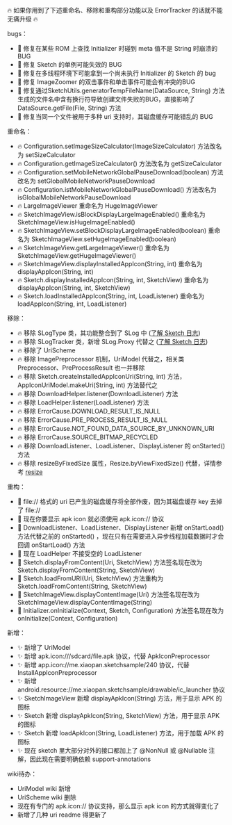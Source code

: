:fire: 如果你用到了下述重命名、移除和重构部分功能以及 ErrorTracker 的话就不能无痛升级 :fire: 

bugs：
* :bug: 修复在某些 ROM 上查找 Initializer 时碰到 meta 值不是 String 时崩溃的 BUG
* :bug: 修复 Sketch 的单例可能失效的 BUG
* :bug: 修复在多线程环境下可能拿到一个尚未执行 Initializer 的 Sketch 的 bug
* :bug: 修复 ImageZoomer 的双击事件和单击事件可能会有冲突的BUG
* :bug: 修复通过SketchUtils.generatorTempFileName(DataSource, String) 方法生成的文件名中含有换行符导致创建文件失败的BUG，直接影响了 DataSource.getFile(File, String) 方法
* :bug: 修复当同一个文件被用于多种 uri 支持时，其磁盘缓存可能错乱的 BUG

重命名：
* :fire: Configuration.setImageSizeCalculator(ImageSizeCalculator) 方法改名为 setSizeCalculator
* :fire: Configuration.getImageSizeCalculator() 方法改名为 getSizeCalculator
* :fire: Configuration.setMobileNetworkGlobalPauseDownload(boolean) 方法改名为 setGlobalMobileNetworkPauseDownload
* :fire: Configuration.istMobileNetworkGlobalPauseDownload() 方法改名为 isGlobalMobileNetworkPauseDownload
* :fire: LargeImageViewer 重命名为 HugeImageViewer 
* :fire: SketchImageView.isBlockDisplayLargeImageEnabled() 重命名为 SketchImageView.isHugeImageEnabled() 
* :fire: SketchImageView.setBlockDisplayLargeImageEnabled(boolean) 重命名为 SketchImageView.setHugeImageEnabled(boolean) 
* :fire: SketchImageView.getLargeImageViewer() 重命名为 SketchImageView.getHugeImageViewer() 
* :fire: SketchImageView.displayInstalledAppIcon(String, int) 重命名为 displayAppIcon(String, int)
* :fire: Sketch.displayInstalledAppIcon(String, int, SketchView) 重命名为 displayAppIcon(String, int, SketchView)
* :fire: Sketch.loadInstalledAppIcon(String, int, LoadListener) 重命名为 loadAppIcon(String, int, LoadListener)

移除：
* :fire: 移除 SLogType 类，其功能整合到了 SLog 中 ([了解 Sketch 日志])
* :fire: 移除 SLogTracker 类，新增 SLog.Proxy 代替之 ([了解 Sketch 日志])
* :fire: 移除了 UriScheme
* :fire: 移除 ImagePreprocessor 机制，UriModel 代替之，相关类 Preprocessor、PreProcessResult 也一并移除
* :fire: 移除 Sketch.createInstalledAppIconUri(String, int) 方法，AppIconUriModel.makeUri(String, int) 方法替代之
* :fire: 移除 DownloadHelper.listener(DownloadListener) 方法
* :fire: 移除 LoadHelper.listener(LoadListener) 方法
* :fire: 移除 ErrorCause.DOWNLOAD_RESULT_IS_NULL
* :fire: 移除 ErrorCause.PRE_PROCESS_RESULT_IS_NULL
* :fire: 移除 ErrorCause.NOT_FOUND_DATA_SOURCE_BY_UNKNOWN_URI
* :fire: 移除 ErrorCause.SOURCE_BITMAP_RECYCLED
* :fire: 移除 DownloadListener、LoadListener、DisplayListener 的 onStarted() 方法
* :fire: 移除 resizeByFixedSize 属性，Resize.byViewFixedSize() 代替，详情参考 [resize]

重构：
* :hammer: file:// 格式的 uri 已产生的磁盘缓存将全部作废，因为其磁盘缓存 key 去掉了 file://
* :hammer: 现在你要显示 apk icon 就必须使用 apk.icon:// 协议
* :hammer: DownloadListener、LoadListener、DisplayListener 新增 onStartLoad() 方法代替之前的 onStarted() ，现在只有在需要进入异步线程加载数据时才会回调 onStartLoad() 方法
* :hammer: 现在 LoadHelper 不接受空的 LoadListener
* :hammer: Sketch.displayFromContent(Uri, SketchView) 方法签名现在改为 Sketch.displayFromContent(String, SketchView)
* :hammer: Sketch.loadFromURI(Uri, SketchView) 方法重构为 Sketch.loadFromContent(String, SketchView)
* :hammer: SketchImageView.displayContentImage(Uri) 方法签名现在改为 SketchImageView.displayContentImage(String)
* :hammer: Initializer.onInitialize(Context, Sketch, Configuration) 方法签名现在改为 onInitialize(Context, Configuration)

新增：
* :sparkles: 新增了 UriModel
* :sparkles: 新增 apk.icon:///sdcard/file.apk 协议，代替 ApkIconPreprocessor
* :sparkles: 新增 app.icon://me.xiaopan.sketchsample/240 协议，代替 InstallAppIconPreprocessor
* :sparkles: 新增 android.resource://me.xiaopan.sketchsample/drawable/ic_launcher 协议
* :sparkles: SketchImageView 新增 displayApkIcon(String) 方法，用于显示 APK 的图标
* :sparkles: Sketch 新增 displayApkIcon(String, SketchView) 方法，用于显示 APK 的图标
* :sparkles: Sketch 新增 loadApkIcon(String, LoadListener) 方法，用于加载 APK 的图标
* :sparkles: 现在 sketch 里大部分对外的接口都加上了 @NonNull 或 @Nullable 注解，因此现在需要明确依赖 support-annotations

wiki待办：
* UriModel wiki 新增
* UriScheme wiki 删除
* 现在有专门的 apk.icon:// 协议支持，那么显示 apk icon 的方式就得变化了
* 新增了几种 uri readme 得更新了


[了解 Sketch 日志]: ../wiki/log.md
[resize]: ../wiki/resize.md

